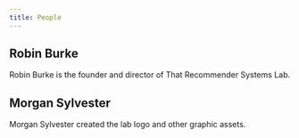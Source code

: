 ```yaml
---
title: People
---
```


## Robin Burke
Robin Burke is the founder and director of That Recommender Systems Lab.

## Morgan Sylvester
Morgan Sylvester created the lab logo and other graphic assets. 